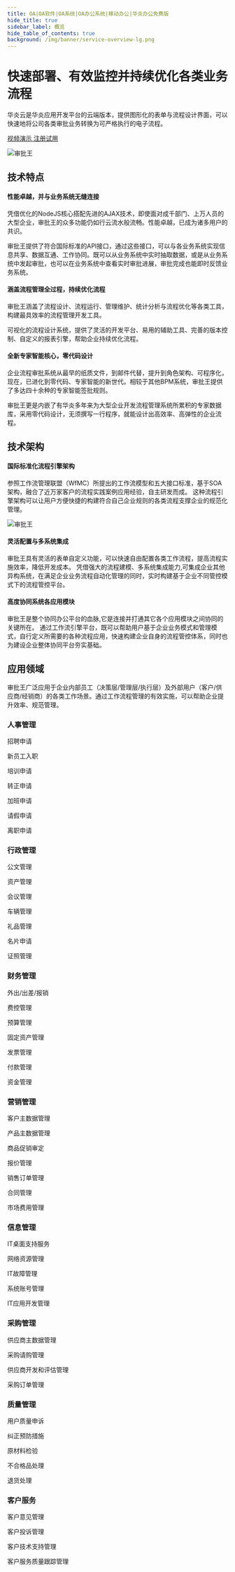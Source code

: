 ```yaml
---
title: OA|OA软件|OA系统|OA办公系统|移动办公|华炎办公免费版
hide_title: true
sidebar_label: 概览
hide_table_of_contents: true
background: /img/banner/service-overview-lg.png
---
```


# 快速部署、有效监控并持续优化各类业务流程

华炎云是华炎应用开发平台的云端版本，提供图形化的表单与流程设计界面，可以快速地将公司各类审批业务转换为可严格执行的电子流程。

<a class="slds-button slds-button_brand slds-m-right_medium slds-var-p-vertical_xx-small" href="http://oss.steedos.com/videos/case/%E5%A6%82%E4%BD%95%E9%85%8D%E7%BD%AE%E8%AF%B7%E5%81%87%E6%B5%81%E7%A8%8B.mp4" target="_blank">
视频演示
</a>

<a class="slds-button slds-button_brand slds-m-right_medium slds-var-p-vertical_xx-small" href="http://cn.steedos.com" target="_blank">
注册试用
</a>

![审批王](/assets/products/workflow.png)

## 技术特点

#### 性能卓越，并与业务系统无缝连接

凭借优化的NodeJS核心搭配先进的AJAX技术，即使面对成千部门、上万人员的大型企业，审批王的众多功能仍如行云流水般流畅。性能卓越，已成为诸多用户的共识。

审批王提供了符合国际标准的API接口，通过这些接口，可以与各业务系统实现信息共享、数据互通、工作协同。既可以从业务系统中实时抽取数据，或是从业务系统中发起审批，也可以在业务系统中查看实时审批进展，审批完成也能即时反馈业务系统。

#### 涵盖流程管理全过程，持续优化流程

审批王涵盖了流程设计、流程运行、管理维护、统计分析与流程优化等各类工具，构建最具效率的流程管理开发工具。

可视化的流程设计系统，提供了灵活的开发平台、易用的辅助工具、完善的版本控制、自定义的报表引擎，帮助企业持续优化流程。

#### 全新专家智能核心，零代码设计

企业流程审批系统从最早的纸质文件，到邮件代替，提升到角色架构、可程序化，现在，已进化到零代码、专家智能的新世代。相较于其他BPM系统，审批王提供了多达四十余种的专家智能签批规则。

审批王更是内嵌了有华炎多年来为大型企业开发流程管理系统所累积的专家数据库，采用零代码设计，无须撰写一行程序，就能设计出高效率、高弹性的企业流程。

## 技术架构

#### 国际标准化流程引擎架构

参照工作流管理联盟（WfMC）所提出的工作流模型和五大接口标准，基于SOA架构，融合了近万家客户的流程实践案例应用经验，自主研发而成。 这种流程引擎架构可以让用户方便快捷的构建符合自己企业规则的各类流程支撑企业的规范化管理。

![审批王](/assets/products/workflow_engine.png)

#### 灵活配置与多系统集成

审批王具有灵活的表单自定义功能，可以快速自由配置各类工作流程，提高流程实施效率，降低开发成本。 凭借强大的流程建模、多系统集成能力,可集成企业其他异构系统，在满足企业业务流程自动化管理的同时，实时构建基于企业不同管控模式下的流程管控平台。

#### 高度协同系统各应用模块

审批王是整个协同办公平台的血脉,它是连接并打通其它各个应用模块之间协同的关键所在。 通过工作流引擎平台，既可以帮助用户基于企业业务模式和管理模式，自行定义所需要的各种流程应用，快速构建企业自身的流程管控体系，同时也为建设企业整体协同平台夯实基础。

## 应用领域

审批王广泛应用于企业内部员工（决策层/管理层/执行层）及外部用户（客户/供应商/经销商）的各类工作场景。通过工作流程管理的有效实施，可以帮助企业提升效率、规范管理。

<div class="row">
    <div class="col col--3">
        <div class="card">
            <div class="card__header">
            <h3>人事管理</h3>
            </div>
            <div class="card__body">
                <p>招聘申请</p>
                <p>新员工入职</p>
                <p>培训申请</p>
                <p>转正申请</p>
                <p>加班申请</p>
                <p>请假申请</p>
                <p>离职申请</p>
            </div>
        </div>
    </div>
    <div class="col col--3">
        <div class="card">
            <div class="card__header">
            <h3>行政管理</h3>
            </div>
            <div class="card__body">
                <p>公文管理</p>
                <p>资产管理</p>
                <p>会议管理</p>
                <p>车辆管理</p>
                <p>礼品管理</p>
                <p>名片申请</p>
                <p>证照管理</p>
            </div>
        </div>
    </div>
    <div class="col col--3">
        <div class="card">
            <div class="card__header">
            <h3>财务管理</h3>
            </div>
            <div class="card__body">
                <p>外出/出差/报销</p>
                <p>费控管理</p>
                <p>预算管理</p>
                <p>固定资产管理</p>
                <p>发票管理</p>
                <p>付款管理</p>
                <p>资金管理</p>
            </div>
        </div>
    </div>
    <div class="col col--3">
        <div class="card">
            <div class="card__header">
            <h3>营销管理</h3>
            </div>
            <div class="card__body">
                <p>客户主数据管理</p>
                <p>产品主数据管理</p>
                <p>商品促销审定</p>
                <p>报价管理</p>
                <p>销售订单管理</p>
                <p>合同管理</p>
                <p>市场费用管理</p>
            </div>
        </div>
    </div>
</div>
<div class="row">
    <div class="col col--3">
        <div class="card">
            <div class="card__header">
            <h3>信息管理</h3>
            </div>
            <div class="card__body">
                <p>IT桌面支持服务</p>
                <p>网络资源管理</p>
                <p>IT故障管理</p>
                <p>系统账号管理</p>
                <p>IT应用开发管理</p>
            </div>
        </div>
    </div>
    <div class="col col--3">
        <div class="card">
            <div class="card__header">
            <h3>采购管理</h3>
            </div>
            <div class="card__body">
                <p>供应商主数据管理</p>
                <p>采购请购管理</p>
                <p>供应商开发和评估管理</p>
                <p>采购订单管理</p>
            </div>
        </div>
    </div>
    <div class="col col--3">
        <div class="card">
            <div class="card__header">
            <h3>质量管理</h3>
            </div>
            <div class="card__body">
                <p>用户质量申诉</p>
                <p>纠正预防措施</p>
                <p>原材料检验</p>
                <p>不合格品处理</p>
                <p>退货处理</p>
            </div>
        </div>
    </div>
    <div class="col col--3">
        <div class="card">
            <div class="card__header">
            <h3>客户服务</h3>
            </div>
            <div class="card__body">
                <p>客户意见管理</p>
                <p>客户投诉管理</p>
                <p>客户技术支持管理</p>
                <p>客户服务质量跟踪管理</p>
            </div>
        </div>
    </div>
</div>



